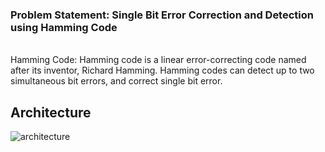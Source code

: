 ### Problem Statement: Single Bit Error Correction and Detection using Hamming Code 

<br/> 
Hamming Code: Hamming code is a linear error-correcting code named after its inventor, Richard Hamming. Hamming codes can detect up to two simultaneous bit errors, and correct single bit error.

## Architecture
![architecture](https://github.com/Pavanpm199/ADLD_01fe20bec199/assets/84024750/4a53bb7c-d7be-47f5-a41d-eb820692399b)
